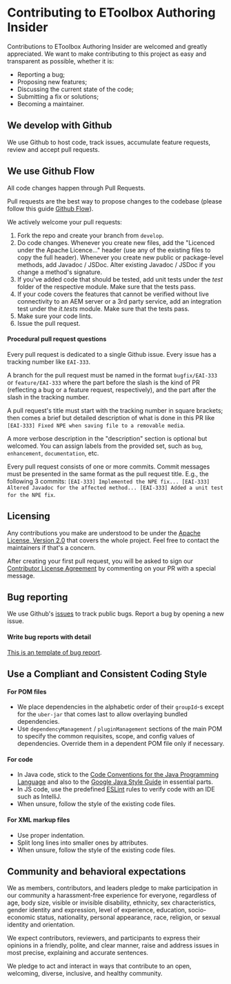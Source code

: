# Contributing to EToolbox Authoring Insider
Contributions to EToolbox Authoring Insider are welcomed and greatly appreciated. We want to make contributing to this project as easy and transparent as possible, whether it is:
- Reporting a bug;
- Proposing new features;
- Discussing the current state of the code;
- Submitting a fix or solutions;
- Becoming a maintainer.

## We develop with Github
We use Github to host code, track issues, accumulate feature requests, review and accept pull requests.

## We use Github Flow
All code changes happen through Pull Requests.

Pull requests are the best way to propose changes to the codebase (please follow this guide [Github Flow](https://guides.github.com/introduction/flow/index.html)).

We actively welcome your pull requests:
1. Fork the repo and create your branch from `develop`.
2. Do code changes. Whenever you create new files, add the "Licenced under the Apache Licence..." header (use any of the existing files to copy the full header). Whenever you create new public or package-level methods, add Javadoc / JSDoc. Alter existing Javadoc / JSDoc if you change a method's signature.
3. If you've added code that should be tested, add unit tests under the _test_ folder of the respective module. Make sure that the tests pass.
4. If your code covers the features that cannot be verified without live connectivity to an AEM server or a 3rd party service, add an integration test under the _it.tests_ module. Make sure that the tests pass.
5. Make sure your code lints.
6. Issue the pull request.

#### Procedural pull request questions

Every pull request is dedicated to a single Github issue. Every issue has a tracking number like `EAI-333`.

A branch for the pull request must be named in the format `bugfix/EAI-333` or `feature/EAI-333` where the part before the slash is the kind of PR (reflecting a bug or a feature request, respectively), and the part after the slash in the tracking number.

A pull request's title must start with the tracking number in square brackets; then comes a brief but detailed description of what is done in this PR like `[EAI-333] Fixed NPE when saving file to a removable media`.

A more verbose description in the "description" section is optional but welcomed. You can assign labels from the provided set, such as `bug`, `enhancement`, `documentation`, etc.

Every pull request consists of one or more commits. Commit messages must be presented in the same format as the pull request title. E.g., the following 3 commits: `[EAI-333] Implemented the NPE fix... [EAI-333] Altered Javadoc for the affected method... [EAI-333] Added a unit test for the NPE fix`.

## Licensing
Any contributions you make are understood to be under the [Apache License, Version 2.0](http://www.apache.org/licenses/LICENSE-2.0) that covers the whole project. Feel free to contact the maintainers if that's a concern.

After creating your first pull request, you will be asked to sign our [Contributor License Agreement](../../Java/etoolbox-anydiff/CLA.md) by commenting on your PR with a special message.

## Bug reporting
We use Github's [issues](https://github.com/exadel-inc/etoolbox-authoring-kit/issues) to track public bugs.
Report a bug by opening a new issue.

#### Write bug reports with detail
[This is an template of bug report](https://github.com/exadel-inc/repository-template/blob/main/.github/ISSUE_TEMPLATE/bug_report.md).

## Use a Compliant and Consistent Coding Style

#### For POM files

* We place dependencies in the alphabetic order of their `groupId`-s except for the `uber-jar` that comes last to allow overlaying bundled dependencies.
* Use `dependencyManagement` / `pluginManagement` sections of the main POM to specify the common requisites, scope, and config values of dependencies. Override them in a dependent POM file only if necessary.

#### For code

* In Java code, stick to the [Code Conventions for the Java Programming Language](https://www.oracle.com/java/technologies/javase/codeconventions-contents.html) and also to the [Google Java Style Guide](https://google.github.io/styleguide/javaguide.html) in essential parts.
* In JS code, use the predefined [ESLint](ui.apps/eslint.config.js) rules to verify code with an IDE such as IntelliJ.
* When unsure, follow the style of the existing code files.

#### For XML markup files

* Use proper indentation.
* Split long lines into smaller ones by attributes.
* When unsure, follow the style of the existing code files.

## Community and behavioral expectations

We as members, contributors, and leaders pledge to make participation in our community a harassment-free experience for everyone, regardless of age, body size, visible or invisible disability, ethnicity, sex characteristics, gender identity and expression, level of experience, education, socio-economic status, nationality, personal appearance, race, religion, or sexual identity and orientation.

We expect contributors, reviewers, and participants to express their opinions in a friendly, polite, and clear manner, raise and address issues in most precise, explaining and accurate sentences.

We pledge to act and interact in ways that contribute to an open, welcoming, diverse, inclusive, and healthy community.
